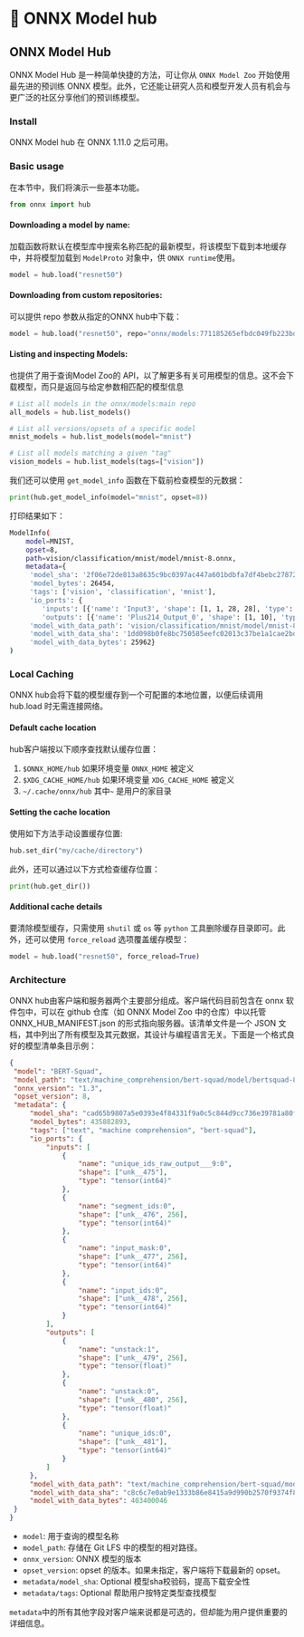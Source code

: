# 🥰 ONNX Model hub

## ONNX Model Hub

ONNX Model Hub 是一种简单快捷的方法，可让你从 `ONNX Model Zoo` 开始使用最先进的预训练 ONNX 模型。此外，它还能让研究人员和模型开发人员有机会与更广泛的社区分享他们的预训练模型。

### Install

ONNX Model hub 在 ONNX 1.11.0 之后可用。

### Basic usage

在本节中，我们将演示一些基本功能。

```python
from onnx import hub
```

#### Downloading a model by name:

加载函数将默认在模型库中搜索名称匹配的最新模型，将该模型下载到本地缓存中，并将模型加载到 `ModelProto` 对象中，供 `ONNX runtime`使用。

```python
model = hub.load("resnet50")
```

#### Downloading from custom repositories:

可以提供 repo 参数从指定的ONNX hub中下载：

```python
model = hub.load("resnet50", repo="onnx/models:771185265efbdc049fb223bd68ab1aeb1aecde76")
```

#### Listing and inspecting Models:

也提供了用于查询Model Zoo的 API，以了解更多有关可用模型的信息。这不会下载模型，而只是返回与给定参数相匹配的模型信息

```python
# List all models in the onnx/models:main repo
all_models = hub.list_models()

# List all versions/opsets of a specific model
mnist_models = hub.list_models(model="mnist")

# List all models matching a given "tag"
vision_models = hub.list_models(tags=["vision"])
```

我们还可以使用 `get_model_info` 函数在下载前检查模型的元数据：

```python
print(hub.get_model_info(model="mnist", opset=8))
```

打印结果如下：

```sh
ModelInfo(
    model=MNIST,
    opset=8,
    path=vision/classification/mnist/model/mnist-8.onnx,
    metadata={
     'model_sha': '2f06e72de813a8635c9bc0397ac447a601bdbfa7df4bebc278723b958831c9bf',
     'model_bytes': 26454,
     'tags': ['vision', 'classification', 'mnist'],
     'io_ports': {
        'inputs': [{'name': 'Input3', 'shape': [1, 1, 28, 28], 'type': 'tensor(float)'}],
        'outputs': [{'name': 'Plus214_Output_0', 'shape': [1, 10], 'type': 'tensor(float)'}]},
     'model_with_data_path': 'vision/classification/mnist/model/mnist-8.tar.gz',
     'model_with_data_sha': '1dd098b0fe8bc750585eefc02013c37be1a1cae2bdba0191ccdb8e8518b3a882',
     'model_with_data_bytes': 25962}
)
```

### Local Caching

ONNX hub会将下载的模型缓存到一个可配置的本地位置，以便后续调用 hub.load 时无需连接网络。

#### Default cache location

hub客户端按以下顺序查找默认缓存位置：

1. `$ONNX_HOME/hub` 如果环境变量 `ONNX_HOME` 被定义
2. `$XDG_CACHE_HOME/hub` 如果环境变量 `XDG_CACHE_HOME` 被定义
3. `~/.cache/onnx/hub` 其中`~` 是用户的家目录

#### Setting the cache location

使用如下方法手动设置缓存位置:

```python
hub.set_dir("my/cache/directory")
```

此外，还可以通过以下方式检查缓存位置：

```python
print(hub.get_dir())
```

#### Additional cache details

要清除模型缓存，只需使用 `shutil` 或 `os` 等 `python` 工具删除缓存目录即可。此外，还可以使用 `force_reload` 选项覆盖缓存模型：

```python
model = hub.load("resnet50", force_reload=True)
```

### Architecture

ONNX hub由客户端和服务器两个主要部分组成。客户端代码目前包含在 onnx 软件包中，可以在 github 仓库（如 ONNX Model Zoo 中的仓库）中以托管 ONNX\_HUB\_MANIFEST.json 的形式指向服务器。该清单文件是一个 JSON 文档，其中列出了所有模型及其元数据，其设计与编程语言无关。下面是一个格式良好的模型清单条目示例：

```json
{
 "model": "BERT-Squad",
 "model_path": "text/machine_comprehension/bert-squad/model/bertsquad-8.onnx",
 "onnx_version": "1.3",
 "opset_version": 8,
 "metadata": {
     "model_sha": "cad65b9807a5e0393e4f84331f9a0c5c844d9cc736e39781a80f9c48ca39447c",
     "model_bytes": 435882893,
     "tags": ["text", "machine comprehension", "bert-squad"],
     "io_ports": {
         "inputs": [
             {
                 "name": "unique_ids_raw_output___9:0",
                 "shape": ["unk__475"],
                 "type": "tensor(int64)"
             },
             {
                 "name": "segment_ids:0",
                 "shape": ["unk__476", 256],
                 "type": "tensor(int64)"
             },
             {
                 "name": "input_mask:0",
                 "shape": ["unk__477", 256],
                 "type": "tensor(int64)"
             },
             {
                 "name": "input_ids:0",
                 "shape": ["unk__478", 256],
                 "type": "tensor(int64)"
             }
         ],
         "outputs": [
             {
                 "name": "unstack:1",
                 "shape": ["unk__479", 256],
                 "type": "tensor(float)"
             },
             {
                 "name": "unstack:0",
                 "shape": ["unk__480", 256],
                 "type": "tensor(float)"
             },
             {
                 "name": "unique_ids:0",
                 "shape": ["unk__481"],
                 "type": "tensor(int64)"
             }
         ]
     },
     "model_with_data_path": "text/machine_comprehension/bert-squad/model/bertsquad-8.tar.gz",
     "model_with_data_sha": "c8c6c7e0ab9e1333b86e8415a9d990b2570f9374f80be1c1cb72f182d266f666",
     "model_with_data_bytes": 403400046
 }
}
```

* `model`: 用于查询的模型名称
* `model_path`: 存储在 Git LFS 中的模型的相对路径。
* `onnx_version`: ONNX 模型的版本
* `opset_version`: opset 的版本。如果未指定，客户端将下载最新的 opset。
* `metadata/model_sha`: Optional 模型sha校验码，提高下载安全性
* `metadata/tags`: Optional 帮助用户按特定类型查找模型

`metadata`中的所有其他字段对客户端来说都是可选的，但却能为用户提供重要的详细信息。
